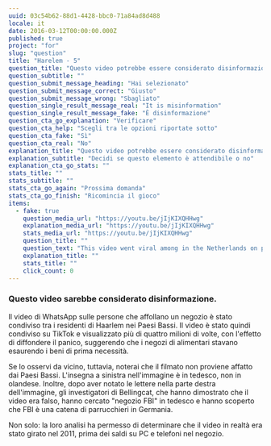 ```yaml
---
uuid: 03c54b62-88d1-4428-bbc0-71a84ad8d488
locale: it
date: 2016-03-12T00:00:00.000Z
published: true
project: "for"
slug: "question"
title: "Harelem - 5"
question_title: "Questo video potrebbe essere considerato disinformazione?"
question_subtitle: ""
question_submit_message_heading: "Hai selezionato"
question_submit_message_correct: "Giusto"
question_submit_message_wrong: "Sbagliato"
question_single_result_message_real: "It is misinformation"
question_single_result_message_fake: "È disinformazione"
question_cta_go_explanation: "Verificare"
question_cta_help: "Scegli tra le opzioni riportate sotto"
question_cta_fake: "Sì"
question_cta_real: "No"
explanation_title: "Questo video potrebbe essere considerato disinformazione?"
explanation_subtitle: "Decidi se questo elemento è attendibile o no"
explanation_cta_go_stats: ""
stats_title: ""
stats_subtitle: ""
stats_cta_go_again: "Prossima domanda"
stats_cta_go_finish: "Ricomincia il gioco"
items:
  - fake: true
    question_media_url: "https://youtu.be/jIjKIXQHHwg"
    explanation_media_url: "https://youtu.be/jIjKIXQHHwg"
    stats_media_url: "https://youtu.be/jIjKIXQHHwg"
    question_title: ""
    question_text: "This video went viral among in the Netherlands on platforms such as TikTok and WhatsApp in March 2020 at the start of the COVID-19 pandemic in Europe, as evidence that grocery stores were being mobbed by shoppers stocking up on supplies."
    explanation_title: ""
    stats_title: ""
    click_count: 0
---
```

### Questo video sarebbe considerato disinformazione.

Il video di WhatsApp sulle persone che affollano un negozio è stato condiviso tra i residenti di Haarlem nei Paesi Bassi. Il video è stato quindi condiviso su TikTok e visualizzato più di quattro milioni di volte, con l'effetto di diffondere il panico, suggerendo che i negozi di alimentari stavano esaurendo i beni di prima necessità. 

Se lo osservi da vicino, tuttavia, noterai che il filmato non proviene affatto dai Paesi Bassi. L'insegna a sinistra nell'immagine è in tedesco, non in olandese. Inoltre, dopo aver notato le lettere nella parte destra dell'immagine, gli investigatori di Bellingcat, che hanno dimostrato che il video era falso, hanno cercato "negozio FBI" in tedesco e hanno scoperto che FBI è una catena di parrucchieri in Germania. 

Non solo: la loro analisi ha permesso di determinare che il video in realtà era stato girato nel 2011, prima dei saldi su PC e telefoni nel negozio.
